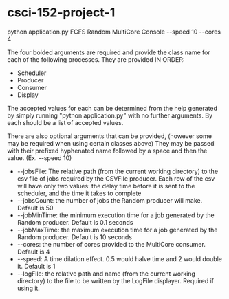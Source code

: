 # csci-152-project-1

python application.py FCFS Random MultiCore Console --speed 10 --cores 4

The four bolded arguments are required and provide the class name for each of the following processes. They are provided IN ORDER:
  - Scheduler
  - Producer
  - Consumer
  - Display


The accepted values for each can be determined from the help generated by simply running "python application.py" with no further arguments. By each should be a list of accepted values.

There are also optional arguments that can be provided, (however some may be required when using certain classes above)
They may be passed with their prefixed hyphenated name followed by a space and then the value. (Ex. --speed 10)
- --jobsFile: The relative path (from the current working directory) to the csv file of jobs required by the CSVFile producer. Each row of the csv will have only two values: the delay time before it is sent to the scheduler, and the time it takes to complete
- --jobsCount: the number of jobs the Random producer will make. Default is 50
- --jobMinTime: the minimum execution time for a job generated by the Random producer. Default is 0.1 seconds
- --jobMaxTime: the maximum execution time for a job generated by the Random producer. Default is 10 seconds
- --cores: the number of cores provided to the MultiCore consumer. Default is 4
- --speed: A time dilation effect. 0.5 would halve time and 2 would double it. Default is 1
- --logFile: the relative path and name (from the current working directory) to the file to be written by the LogFile displayer. Required if using it.
